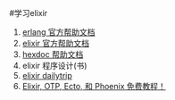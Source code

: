 #学习elixir

1. [erlang 官方帮助文档](http://erlang.org/doc/index.html)
2. [elixir 官方帮助文档](https://elixir-lang.org/getting-started/processes.html#spawn)
3. [hexdoc 帮助文档](https://hexdocs.pm/elixir/syntax-reference.html)
4. elixir 程序设计(书)
5. [elixir dailytrip](https://www.dailydrip.com/topics/elixir/drips)
6. [Elixir, OTP, Ecto, 和 Phoenix 免费教程！](https://www.jianshu.com/p/6c436d487265)
